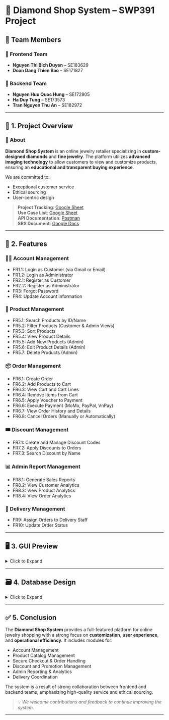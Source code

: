 # 💎 Diamond Shop System – SWP391 Project

## 👥 Team Members

### 🔹 Frontend Team
- **Nguyen Thi Bich Duyen** – SE183629  
- **Doan Dang Thien Bao** – SE171827  

### 🔸 Backend Team
- **Nguyen Huu Quoc Hung** – SE172905  
- **Ha Duy Tung** – SE173573  
- **Tran Nguyen Thu An** – SE182972  

---

## 📌 1. Project Overview

### 📖 About

**Diamond Shop System** is an online jewelry retailer specializing in **custom-designed diamonds** and **fine jewelry**. The platform utilizes **advanced imaging technology** to allow customers to view and customize products, ensuring an **educational and transparent buying experience**. 

We are committed to:
- Exceptional customer service  
- Ethical sourcing  
- User-centric design  

> **Project Tracking**: [Google Sheet](https://docs.google.com/spreadsheets/d/1_KQ_Ekz96dBMHueeMBkS5EH1SxAo9njEWgm_3NB2ejU/edit?usp=sharing)  
> **Use Case List**: [Google Sheet](https://docs.google.com/spreadsheets/d/1uiBUuUwCw7POmWJfGRHV07HYhllTbghzrYamDNfgfLc/edit?usp=sharing)  
> **API Documentation**: [Postman](https://documenter.getpostman.com/view/36189969/2sA3kSoiHt)  
> **SRS Document**: [Google Docs](https://docs.google.com/document/d/1KStpC8Z2f0te3t9XLxPAABaqf7SuWLAN/edit?usp=sharing&ouid=108552960582977013912&rtpof=true&sd=true)

---

## 🚀 2. Features

### 🧑‍💼 Account Management
- FR1.1: Login as Customer (via Gmail or Email)  
- FR1.2: Login as Administrator  
- FR2.1: Register as Customer  
- FR2.2: Register as Administrator  
- FR3: Forgot Password  
- FR4: Update Account Information  

### 💍 Product Management
- FR5.1: Search Products by ID/Name  
- FR5.2: Filter Products (Customer & Admin Views)  
- FR5.3: Sort Products  
- FR5.4: View Product Details  
- FR5.5: Add New Products (Admin)  
- FR5.6: Edit Product Details (Admin)  
- FR5.7: Delete Products (Admin)  

### 📦 Order Management
- FR6.1: Create Order  
- FR6.2: Add Products to Cart  
- FR6.3: View Cart and Cart Lines  
- FR6.4: Remove Items from Cart  
- FR6.5: Apply Voucher to Payment  
- FR6.6: Execute Payment (MoMo, PayPal, VnPay)  
- FR6.7: View Order History and Details  
- FR6.8: Cancel Orders (Manually or Automatically)  

### 🎟 Discount Management
- FR7.1: Create and Manage Discount Codes  
- FR7.2: Apply Discounts to Orders  
- FR7.3: Search Discount by Name  

### 📊 Admin Report Management
- FR8.1: Generate Sales Reports  
- FR8.2: View Customer Analytics  
- FR8.3: View Product Analytics  
- FR8.4: View Order Analytics  

### 🚚 Delivery Management
- FR9: Assign Orders to Delivery Staff  
- FR10: Update Order Status  

---

## 🖥 3. GUI Preview

<details>
  <summary>Click to Expand</summary><br>

### 👤 Customer Pages

- #### Sign In & Sign Up:
  ![Sign In](https://github.com/user-attachments/assets/c0f06bfb-a845-4b98-82b2-712a5cf059bb)
  ![Sign Up](https://github.com/user-attachments/assets/a0d353a9-c831-4477-9dd8-01521d7893e6)

- #### Home Page
  ![Home](https://github.com/user-attachments/assets/0a309469-f200-4406-8200-a545b41066ae)

- #### Product Listing
  ![Products](https://github.com/user-attachments/assets/f2a2c754-7aeb-4f6a-b10f-c863d8853d98)

- #### Product Details
  ![Details](https://github.com/user-attachments/assets/53c16d8d-dd76-4661-aa08-ea3043e1af2f)

- #### Shopping Cart
  ![Cart](https://github.com/user-attachments/assets/36bf6037-0ee8-4635-a9f2-829940301409)

- #### Discount Code
  ![Discount](https://github.com/user-attachments/assets/7771cd5a-f412-47d6-85c3-afd8b5ddcc38)

- #### Checkout Page
  ![Checkout](https://github.com/user-attachments/assets/1e571ed5-963a-435d-858d-59f1ca38ff4d)

- #### Successful Payment
  ![Payment](https://github.com/user-attachments/assets/c32c7dde-b2b6-4b2c-9a6b-3c0e87e65324)

- #### Order History
  ![History](https://github.com/user-attachments/assets/e78e3e65-5c28-4ebc-9181-0ab76be52b98)

- #### Account Detail
  ![Account](https://github.com/user-attachments/assets/eac5d948-2853-4c44-8882-90b281ee472b)

### 🛠 Admin Pages

- #### Sign in & Sign up
  ![Admin Sign In](https://github.com/user-attachments/assets/d7133f09-6dbb-40cd-ba78-bfb2fdac788c)

- #### Manage Staffs
  ![Staffs](https://github.com/user-attachments/assets/67279aa5-06a3-42aa-8e22-21cf562ab254)

- #### Add New Staff
  ![New Staff](https://github.com/user-attachments/assets/30b2efc8-bce9-4301-8ee3-fd0224c16d8e)

- #### Manage Products
  ![Manage Products](https://github.com/user-attachments/assets/67477c60-695d-4f8b-b272-8ea029e85360)

- #### Add New Product
  ![New Product](https://github.com/user-attachments/assets/4eca187f-ab9e-4b2b-967d-72c82dfa708d)

- #### Manage Orders
  ![Orders](https://github.com/user-attachments/assets/6a7f80d7-368b-4267-b54c-610ec8071175)

- #### Order Details
  ![Order Detail](https://github.com/user-attachments/assets/4c892bc3-6390-46bf-ab12-352154074915)

- #### Add New Discount
  ![New Discount](https://github.com/user-attachments/assets/44020d25-080f-42cd-82b6-b28f5f0d6e2a)

</details>

---

## 🗃 4. Database Design

<details>
  <summary>Click to Expand</summary><br>

### 🔗 ERD

- [ERD Diagram (Google Drive)](https://drive.google.com/file/d/1p8GJO6FrXx7xXIC5sYxDu3W2-M5W4R72/view?usp=sharing)  
  ![ERD](https://github.com/user-attachments/assets/7d2dd642-c1b7-4fd3-8e90-9c79b51d3697)

</details>

---

## ✅ 5. Conclusion

The **Diamond Shop System** provides a full-featured platform for online jewelry shopping with a strong focus on **customization**, **user experience**, and **operational efficiency**. It includes modules for:

- Account Management  
- Product Catalog Management  
- Secure Checkout & Order Handling  
- Discount and Promotion Management  
- Admin Reporting & Analytics  
- Delivery Coordination  

The system is a result of strong collaboration between frontend and backend teams, emphasizing high-quality service and ethical sourcing.

> 💡 *We welcome contributions and feedback to continue improving the system.*

---

